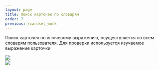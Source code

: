 ```yaml
---
layout: page
title: Поиск карточек по словарям
order: 7
previous: /cardset_work
---
```


Поиск карточек по ключевому выражению, осуществляется по всем словарям пользователя. 
Для проверки используется изучаемое выражение карточки 

<div class="pic-right"> 
    <img src="{{ site.baseurl }}/public/images/cross_dicts_search.png"> 
</div>

<div class="pic-right"> 
    <img src="{{ site.baseurl }}/public/images/cross_dicts_search2.png"> 
</div>

<div class="pic-row"></div>
